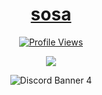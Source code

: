 
<h1 align="center"><a href="https://sorrowbot.tech/">sosa</a></h1>
<a href="https://github.com/sosaghostie">
  <p align="center">
    <img src="https://komarev.com/ghpvc/?username=sosaghostie&color=blueviolet" alt="Profile Views">
  </p>
</a>
<p align="center">  
<img src="https://cdn.discordapp.com/banners/774842100336295946/a_d62b080f41a9a44f47e0f37effe6541b.gif?size=2048">
</p>
<p align="center">
  <img src="https://discord.c99.nl/widget/theme-4/774842100336295946.png" alt="Discord Banner 4"/>
</p>


